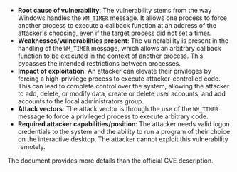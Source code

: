 - **Root cause of vulnerability**: The vulnerability stems from the way Windows handles the `WM_TIMER` message. It allows one process to force another process to execute a callback function at an address of the attacker's choosing, even if the target process did not set a timer.
- **Weaknesses/vulnerabilities present**: The vulnerability is present in the handling of the `WM_TIMER` message, which allows an arbitrary callback function to be executed in the context of another process. This bypasses the intended restrictions between processes.
- **Impact of exploitation**: An attacker can elevate their privileges by forcing a high-privilege process to execute attacker-controlled code. This can lead to complete control over the system, allowing the attacker to add, delete, or modify data, create or delete user accounts, and add accounts to the local administrators group.
- **Attack vectors**: The attack vector is through the use of the `WM_TIMER` message to force a privileged process to execute arbitrary code.
- **Required attacker capabilities/position**: The attacker needs valid logon credentials to the system and the ability to run a program of their choice on the interactive desktop. The attacker cannot exploit this vulnerability remotely.

The document provides more details than the official CVE description.
